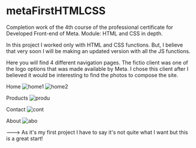 # metaFirstHTMLCSS
Completion work of the 4th course of the professional certificate for Developed Front-end of Meta. Module: HTML and CSS in depth.

In this project I worked only with HTML and CSS functions. But, I believe that very soon I will be making an updated version with all the JS functions.

Here you will find 4 different navigation pages. The fictio client was one of the logo options that was made available by Meta. I chose this client after I believed it would be interesting to find the photos to compose the site.

Home 
![home1](https://user-images.githubusercontent.com/111085436/197674697-3b66d59f-cf61-45a7-a5bb-edba59ca2ad1.png)
![home2](https://user-images.githubusercontent.com/111085436/197674730-08f74144-8ca0-4c3a-8b65-cfb11ecf8029.png)

Products
![produ](https://user-images.githubusercontent.com/111085436/197674828-e693e769-5bb8-4ffa-b629-7b557956d223.png)

Contact
![cont](https://user-images.githubusercontent.com/111085436/197674906-eda644dd-94eb-4c67-8aa2-ab250f46b941.png)

About
![abo](https://user-images.githubusercontent.com/111085436/197674969-6e3a0ce3-2e24-4ade-9775-d7877e60edf7.png)

--->
As it's my first project I have to say it's not quite what I want but this is a great start!
